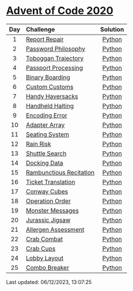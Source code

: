 [Advent of Code 2020](https://adventofcode.com/2020)
==========

| Day | Challenge | Solution |
|:---:|:---|:---:|
| 1 | [Report Repair](https://adventofcode.com/2020/day/1) | [Python](./day01/day1.py) |
| 2 | [Password Philosophy](https://adventofcode.com/2020/day/2) | [Python](./day02/day2.py) |
| 3 | [Toboggan Trajectory](https://adventofcode.com/2020/day/3) | [Python](./day03/day3.py) |
| 4 | [Passport Processing](https://adventofcode.com/2020/day/4) | [Python](./day04/day4.py) |
| 5 | [Binary Boarding](https://adventofcode.com/2020/day/5) | [Python](./day05/day5.py) |
| 6 | [Custom Customs](https://adventofcode.com/2020/day/6) | [Python](./day06/day6.py) |
| 7 | [Handy Haversacks](https://adventofcode.com/2020/day/7) | [Python](./day07/day7.py) |
| 8 | [Handheld Halting](https://adventofcode.com/2020/day/8) | [Python](./day08/day8.py) |
| 9 | [Encoding Error](https://adventofcode.com/2020/day/9) | [Python](./day09/day9.py) |
| 10 | [Adapter Array](https://adventofcode.com/2020/day/10) | [Python](./day10/day10.py) |
| 11 | [Seating System](https://adventofcode.com/2020/day/11) | [Python](./day11/day11.py) |
| 12 | [Rain Risk](https://adventofcode.com/2020/day/12) | [Python](./day12/day12.py) |
| 13 | [Shuttle Search](https://adventofcode.com/2020/day/13) | [Python](./day13/day13.py) |
| 14 | [Docking Data](https://adventofcode.com/2020/day/14) | [Python](./day14/day14.py) |
| 15 | [Rambunctious Recitation](https://adventofcode.com/2020/day/15) | [Python](./day15/day15.py) |
| 16 | [Ticket Translation](https://adventofcode.com/2020/day/16) | [Python](./day16/day16.py) |
| 17 | [Conway Cubes](https://adventofcode.com/2020/day/17) | [Python](./day17/day17.py) |
| 18 | [Operation Order](https://adventofcode.com/2020/day/18) | [Python](./day18/day18.py) |
| 19 | [Monster Messages](https://adventofcode.com/2020/day/19) | [Python](./day19/day19.py) |
| 20 | [Jurassic Jigsaw](https://adventofcode.com/2020/day/20) | [Python](./day20/day20.py) |
| 21 | [Allergen Assessment](https://adventofcode.com/2020/day/21) | [Python](./day21/day21.py) |
| 22 | [Crab Combat](https://adventofcode.com/2020/day/22) | [Python](./day22/day22.py) |
| 23 | [Crab Cups](https://adventofcode.com/2020/day/23) | [Python](./day23/day23.py) |
| 24 | [Lobby Layout](https://adventofcode.com/2020/day/24) | [Python](./day24/day24.py) |
| 25 | [Combo Breaker](https://adventofcode.com/2020/day/25) | [Python](./day25/day25.py) |

Last updated: 06/12/2023, 13:07:25